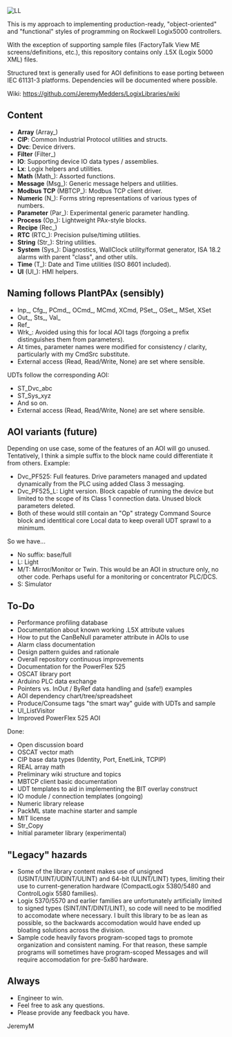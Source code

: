 ![LL](https://user-images.githubusercontent.com/122491027/215130073-0cc0a52d-6971-4562-80a7-ac4ec14d452d.PNG)

This is my approach to implementing production-ready, "object-oriented" and "functional" styles of programming on Rockwell Logix5000 controllers.

With the exception of supporting sample files (FactoryTalk View ME screens/definitions, etc.), this repository contains only .L5X (Logix 5000 XML) files.

Structured text is generally used for AOI definitions to ease porting between IEC 61131-3 platforms. Dependencies will be documented where possible.

Wiki: https://github.com/JeremyMedders/LogixLibraries/wiki

Content
------------
- **Array** (Array_)
- **CIP**: Common Industrial Protocol utilities and structs.
- **Dvc**: Device drivers.
- **Filter** (Filter_)
- **IO**: Supporting device IO data types / assemblies.
- **Lx**: Logix helpers and utilities.
- **Math** (Math_): Assorted functions.
- **Message** (Msg_): Generic message helpers and utilities.
- **Modbus TCP** (MBTCP_): Modbus TCP client driver.
- **Numeric** (N_): Forms string representations of various types of numbers.
- **Parameter** (Par_): Experimental generic parameter handling.
- **Process** (Op_): Lightweight PAx-style blocks.
- **Recipe** (Rec_)
- **RTC** (RTC_): Precision pulse/timing utilities.
- **String** (Str_): String utilities.
- **System** (Sys_): Diagnostics, WallClock utility/format generator, ISA 18.2 alarms with parent "class", and other utils.
- **Time** (T_): Date and Time utilities (ISO 8601 included).
- **UI** (UI_): HMI helpers.

Naming follows PlantPAx (sensibly)
------------
- Inp_, Cfg_, PCmd_, OCmd_, MCmd, XCmd, PSet_, OSet_, MSet, XSet
- Out_, Sts_, Val_
- Ref_
- Wrk_: Avoided using this for local AOI tags (forgoing a prefix distinguishes them from parameters).
- At times, parameter names were modified for consistency / clarity, particularly with my CmdSrc substitute.
- External access (Read, Read/Write, None) are set where sensible.

UDTs follow the corresponding AOI:
- ST_Dvc_abc
- ST_Sys_xyz
- And so on.
- External access (Read, Read/Write, None) are set where sensible.

AOI variants (future)
------------
Depending on use case, some of the features of an AOI will go unused. Tentatively, I think a simple suffix to the block name could differentiate it from others. Example:
- Dvc_PF525: Full features. Drive parameters managed and updated dynamically from the PLC using added Class 3 messaging.
- Dvc_PF525_L: Light version. Block capable of running the device but limited to the scope of its Class 1 connection data. Unused block parameters deleted.
- Both of these would still contain an "Op" strategy Command Source block and identitical core Local data to keep overall UDT sprawl to a minimum.

So we have...
- No suffix: base/full
- L: Light
- M/T: Mirror/Monitor or Twin. This would be an AOI in structure only, no other code. Perhaps useful for a monitoring or concentrator PLC/DCS.
- S: Simulator

To-Do
------------
- Performance profiling database
- Documentation about known working .L5X attribute values
- How to put the CanBeNull parameter attribute in AOIs to use
- Alarm class documentation
- Design pattern guides and rationale
- Overall repository continuous improvements
- Documentation for the PowerFlex 525
- OSCAT library port
- Arduino PLC data exchange
- Pointers vs. InOut / ByRef data handling and (safe!) examples
- AOI dependency chart/tree/spreadsheet
- Produce/Consume tags "the smart way" guide with UDTs and sample
- UI_ListVisitor
- Improved PowerFlex 525 AOI

Done:
- Open discussion board
- OSCAT vector math
- CIP base data types (Identity, Port, EnetLink, TCPIP)
- REAL array math
- Preliminary wiki structure and topics
- MBTCP client basic documentation
- UDT templates to aid in implementing the BIT overlay construct
- IO module / connection templates (ongoing)
- Numeric library release
- PackML state machine starter and sample
- MIT license
- Str_Copy
- Initial parameter library (experimental)

"Legacy" hazards
------------
- Some of the library content makes use of unsigned (USINT/UINT/UDINT/ULINT) and 64-bit (ULINT/LINT) types, limiting their use to current-generation hardware (CompactLogix 5380/5480 and ControlLogix 5580 families).
- Logix 5370/5570 and earlier families are unfortunately artificially limited to signed types (SINT/INT/DINT/LINT), so code will need to be modified to accomodate where necessary. I built this library to be as lean as possible, so the backwards accomodation would have ended up bloating solutions across the division.
- Sample code heavily favors program-scoped tags to promote organization and consistent naming. For that reason, these sample programs will sometimes have program-scoped Messages and will require accomodation for pre-5x80 hardware.

Always
------------
- Engineer to win.
- Feel free to ask any questions.
- Please provide any feedback you have.

JeremyM
